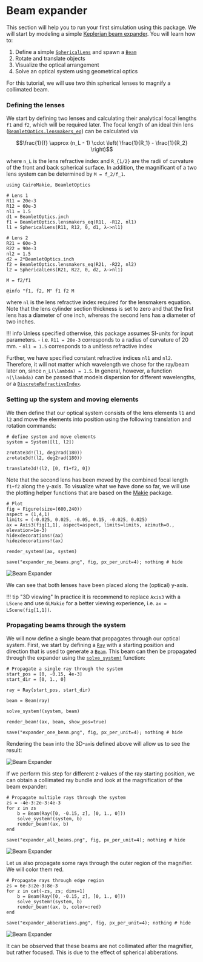 # Beam expander

This section will help you to run your first simulation using this package. We will start by modeling a simple [Keplerian beam expander](https://www.thorlabs.us/newgrouppage9.cfm?objectgroup_id=14648). You will learn how to:

1. Define a simple [`SphericalLens`](@ref) and spawn a [`Beam`](@ref)
2. Rotate and translate objects
3. Visualize the optical arrangement 
4. Solve an optical system using geometrical optics

For this tutorial, we will use two thin spherical lenses to magnify a collimated beam. 

### Defining the lenses

We start by defining two lenses and calculating their analytical focal lengths `f1` and `f2`, which will be required later. The focal length of an ideal thin lens ([`BeamletOptics.lensmakers_eq`](@ref)) can be calculated via

```math
\frac{1}{f} \approx (n_L - 1) \cdot \left( \frac{1}{R_1} - \frac{1}{R_2} \right)
```

where ``n_L`` is the lens refractive index and ``R_{1/2}`` are the radii of curvature of the front and back spherical surface. In addition, the magnificant of a two lens system can be determined by ``M = f_2/f_1``.

```@example beam_expander
using CairoMakie, BeamletOptics

# Lens 1
R11 = 20e-3
R12 = 60e-3
nl1 = 1.5
d1 = BeamletOptics.inch
f1 = BeamletOptics.lensmakers_eq(R11, -R12, nl1)
l1 = SphericalLens(R11, R12, 0, d1, λ->nl1)

# Lens 2
R21 = 60e-3
R22 = 90e-3
nl2 = 1.5
d2 = 2*BeamletOptics.inch
f2 = BeamletOptics.lensmakers_eq(R21, -R22, nl2)
l2 = SphericalLens(R21, R22, 0, d2, λ->nl1)

M = f2/f1

@info "f1, f2, M" f1 f2 M
```

where `nl` is the lens refractive index required for the lensmakers equation. Note that the lens cylinder section thickness is set to zero and that the first lens has a diameter of one inch, whereas the second lens has a diameter of two inches.

!!! info
    Unless specified otherwise, this package assumes SI-units for input parameters.
     - i.e. `R11 = 20e-3` corresponds to a radius of curvature of 20 mm.
     - `nl1 = 1.5` corresponds to a unitless refractive index

Further, we have specified constant refractive indices `nl1` and `nl2`. Therefore, it will not matter which wavelength we chose for the ray/beam later on, since ``n_L(\lambda) = 1.5``. In general, however, a function  ``n(\lambda)`` can be passed that models dispersion for different wavelengths, or a [`DiscreteRefractiveIndex`](@ref).

### Setting up the system and moving elements

We then define that our optical system consists of the lens elements `l1` and `l2` and move the elements into position using the following translation and rotation commands:

```@example beam_expander
# define system and move elements
system = System([l1, l2])

zrotate3d!(l1, deg2rad(180))
zrotate3d!(l2, deg2rad(180))

translate3d!(l2, [0, f1+f2, 0])
```

Note that the second lens has been moved by the combined focal length `f1+f2` along the y-axis. To visualize what we have done so far, we will use the plotting helper functions that are based on the [Makie](https://docs.makie.org/stable/) package.

```@example beam_expander
# Plot
fig = Figure(size=(600,240))
aspect = (1,4,1)
limits = (-0.025, 0.025, -0.05, 0.15, -0.025, 0.025)
ax = Axis3(fig[1,1], aspect=aspect, limits=limits, azimuth=0., elevation=1e-3)
hidexdecorations!(ax)
hidezdecorations!(ax)

render_system!(ax, system)

save("expander_no_beams.png", fig, px_per_unit=4); nothing # hide
```

![Beam Expander](expander_no_beams.png)

We can see that both lenses have been placed along the (optical) y-axis.   

!!! tip "3D viewing"
    In practice it is recommend to replace `Axis3` with a `LScene` and use `GLMakie` for a better viewing experience, i.e. `ax = LScene(fig[1,1])`.

### Propagating beams through the system

We will now define a single beam that propagates through our optical system. First, we start by defining a [`Ray`](@ref) with a starting position and direction that is used to generate a [`Beam`](@ref). This beam can then be propagated through the expander using the [`solve_system!`](@ref) function:

```@example beam_expander
# Propagate a single ray through the system
start_pos = [0, -0.15, 4e-3]
start_dir = [0, 1., 0]

ray = Ray(start_pos, start_dir)

beam = Beam(ray)

solve_system!(system, beam)

render_beam!(ax, beam, show_pos=true)

save("expander_one_beam.png", fig, px_per_unit=4); nothing # hide
```

Rendering the `beam` into the 3D-`ax`is defined above will allow us to see the result:

![Beam Expander](expander_one_beam.png)

If we perform this step for different z-values of the ray starting position, we can obtain a collimated ray bundle and look at the magnification of the beam expander:

```@example beam_expander
# Propagate multiple rays through the system
zs = -4e-3:2e-3:4e-3
for z in zs
    b = Beam(Ray([0, -0.15, z], [0, 1., 0]))
    solve_system!(system, b)
    render_beam!(ax, b)
end

save("expander_all_beams.png", fig, px_per_unit=4); nothing # hide
```

![Beam Expander](expander_all_beams.png)

Let us also propagate some rays through the outer region of the magnifier. We will color them red.

```@example beam_expander
# Propagate rays through edge region
zs = 6e-3:2e-3:8e-3
for z in cat(-zs, zs; dims=1)
    b = Beam(Ray([0, -0.15, z], [0, 1., 0]))
    solve_system!(system, b)
    render_beam!(ax, b, color=:red)
end

save("expander_abberations.png", fig, px_per_unit=4); nothing # hide
```

![Beam Expander](expander_abberations.png)

It can be observed that these beams are not collimated after the magnifier, but rather focused. This is due to the effect of spherical abberations. 